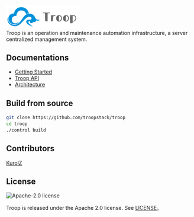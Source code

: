 <img src="https://github.com/troopstack/troop/raw/master/assets/troop.png" width="200">
<br>
Troop is an operation and maintenance automation infrastructure, a server centralized management system.

## Documentations
- [Getting Started](https://github.com/kurolz/troop-service)
- [Troop API](https://troop.docs.apiary.io/)
- [Architecture](https://www.processon.com/view/link/5dc23dace4b04913a28be048)

## Build from source

```bash
git clone https://github.com/troopstack/troop
cd troop
./control build
```

## Contributors

[KurolZ](https://github.com/kurolz)

## License

<img alt="Apache-2.0 license" src="https://s3-gz01.didistatic.com/n9e-pub/image/apache.jpeg" width="128">

Troop is released under the Apache 2.0 license. See [LICENSE](LICENSE)。
